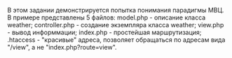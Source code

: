 В этом задании демонстрируется попытка понимания парадигмы МВЦ. В примере представлены 5 файлов:
model.php       - описание класса weather;
controller.php  - создание экземпляра класса weather;
view.php        - вывод информмации;
index.php       - простейшая маршрутизация;
.htaccess       - "красивые" адреса, позволяет обращаться по адресам вида "/view", а не "index.php?route=view".
